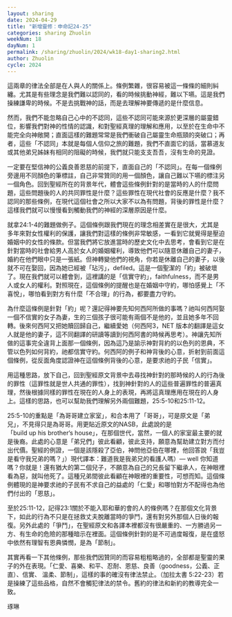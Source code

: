 ```yaml
---
layout: sharing
date: 2024-04-29
title: "新增靈修：申命記24-25"
categories: sharing Zhuolin
weekNum: 18
dayNum: 1
permalink: /sharing/zhuolin/2024/wk18-day1-sharing2.html
author: Zhuolin
cycle: 2024
---  
```


這兩章的律法全部是在人與人的關係上。條例繁雜，很容易被這一條條的細則糾纏。尤其是有些理念是我們難以認同的，看的時候挑動神經，難以下嚥。這是我們操練謙卑的時候。不是去挑戰神的話，而是去理解神要傳遞的是什麼信息。

然而，我們不能忽略自己心中的不認同，這些不認同可能來源於更深層的屬靈錯位，影響我們對神的性情的認識，和對聖經真理的理解和應用，以至於在生命中不能完全向神敞開；直面這樣的難題常常是我們衝破自己屬靈生命瓶頸的突破口；再者，這些「不認同」本就是每個人信仰之旅的難題，我們不直面它的話，當慕道友或其他弟兄姊妹有相同的阻礙的時候，我們就只能支支吾吾，沒有生命的見證。

一定要在堅信神的公義良善恩慈的前提下，直面自己的「不認同」。在每一個條例旁邊用不同顏色的筆標註，自己非常贊同的用一個顏色，讓自己難以下嚥的標注另一個角色。回到聖經所在的背景年代，體會這些條例針對的是當時的人的什麼問題，這些問題後的人的共同罪性是什麼？這些罪性在現代社會的反應是什麼？我不認同的那些條例，在現代這個社會之所以大家不以為有問題，背後的罪性是什麼？這樣我們就可以慢慢看到觸動我們的神經的深層原因是什麼。

就拿24:1-4的難題做例子。這個條例跟我們現在的理念相差實在是很大，尤其是多年來對女性權利的保護，讓我們對這樣的條例非常敏感，一看到它就覺得是壓迫婚姻中的女性的條款。但當我們將它放進當時的歷史文化中去思考，會看到它是在針對當時的社會給男人高於女人的婚姻權利，導致他們可以隨意休離自己的妻子，婚約在他們眼中只是一張紙。但神轉變他們的視角，你若是休離自己的妻子，以後就不可在娶回，因為她已經被「玷污」，defiled。這是一個聖潔的「約」被破壞了。現在我們就可以體會到，這裡講的是「信實守約」，faithfulness，而不是男人或女人的權利。對照現在，這個條例的提醒也是在婚姻中守約，哪怕感覺上「不喜悅」，哪怕看到對方有什麼「不合理」的行為，都要盡力守約。

為什麼這條例是針對「約」呢？還記得神要先知何西阿所做的事嗎？祂叫何西阿娶一個不信實的女子為妻，生的三個孩子很可能有兩個不是他的，並且她多年不回轉。後來何西阿又把她贖回歸自己，繼續愛她（何西阿3，NET 版本的翻譯是這女人就是他的妻子，這不同翻譯的研讀等讀到何西阿書的時候再思考）。神讓先知所做的這事完全違背上面那一個條例，因為這乃是諭示神對背約的以色列的恩典，不管以色列如何背約，祂都信實守約。何西阿的例子和神背後的心意，折射到前面這個條例，從反面角度認證神在這個條例背後的心意，是要求祂的子民「信實」。

用這種思路，放下自己，回到聖經原文背景中去尋找神針對的那時候的人的行為後的罪性（這罪性就是世人共通的罪性），找到神針對的人的這些普遍罪性的普遍真理，然後根據同樣的罪性在現在的人身上的表現，再將這真理應用在現在的人身上。這樣的思路，也可以幫助我們理解另外兩個難題，25:5-10和25:11-12。

25:5-10的重點是「為哥哥建立家室」，和合本用了「哥哥」，可是原文是「弟兄」，不見得只是為哥哥。用更貼近原文的NASB，此處說的是「build up his brother‘s house」，在那個世代，當然，一個人的家室最主要的就是後裔。此處的心意是「弟兄們」彼此看顧，彼此支持，願意為幫助建立對方而付出代價。聖經的例證，一個是該隱殺了亞伯，神問他亞伯在哪裡，他回答說「我豈是看守我兄弟的嗎？」）現代譯本：難道我是我弟兄的看護人嗎）— well 你知道嗎？你就是！還有猶大的第二個兒子，不願意為自己的兄長留下繼承人，在神眼裡看為惡，就叫他死了。這種兄弟間彼此看顧在神眼裡的重要性，可想而知。這個條例體現的是神要求祂的子民有不求自己的益處的「仁愛」和哪怕對方不配得也為他們付出的「恩慈」。

至於25:11-12，記得23:1關於不能入耶和華的會的人的條例嗎？在那個文化背景下，如此的行為不只是在拯救丈夫脫離當時的爭鬥，還有對另外那個人日後的報復。另外此處的「爭鬥」，在聖經原文和各譯本裡都沒有很嚴重的、一方勝過另一方、有生命的危險的那種暗示在裡面。這個條例針對的是不可過度報復，是在盛怒中依然有理智有恩典憐憫，是為「節制」。

其實再看一下其他條例，那些我們因贊同的而容易粗粗略過的，全部都是聖靈的果子的外在表現。「仁愛、喜樂、和平、忍耐、恩慈、良善（goodness，公義、正直）、信實、 溫柔、節制」，這樣的事的確沒有律法禁止。（加拉太書‬ ‭5:22-23‬）若是操練了這些品格，自然不會觸犯律法的禁令。舊約的律法和新約的教導完全一致。

琢琳
